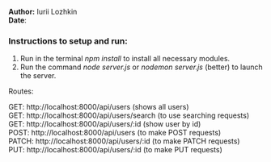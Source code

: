 **Author:** Iurii Lozhkin<br>
**Date**:

### Instructions to setup and run:
1. Run in the terminal _npm install_ to install all necessary modules.
2. Run the command _node server.js_ or _nodemon server.js_ (better) to launch the server.

Routes:

GET: http://localhost:8000/api/users  (shows all users)<br>
GET: http://localhost:8000/api/users/search  (to use searching requests)<br>
GET: http://localhost:8000/api/users/:id (show user by id)<br>
POST: http://localhost:8000/api/users (to make POST requests)<br>
PATCH: http://localhost:8000/api/users/:id (to make PATCH requests)<br>
PUT: http://localhost:8000/api/users/:id (to make PUT requests)<br>
